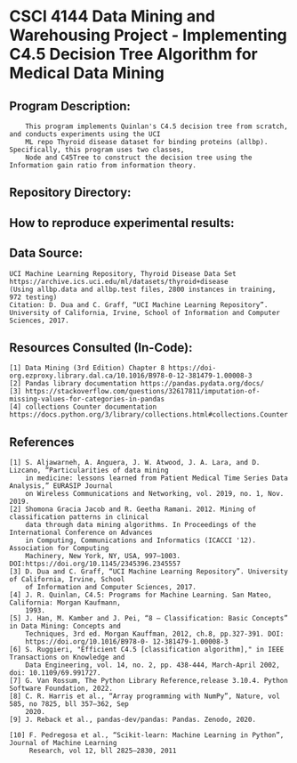 # CSCI 4144 Data Mining and Warehousing Project - Implementing C4.5 Decision Tree Algorithm for Medical Data Mining 

## Program Description:
        This program implements Quinlan's C4.5 decision tree from scratch, and conducts experiments using the UCI
        ML repo Thyroid disease dataset for binding proteins (allbp). Specifically, this program uses two classes,
        Node and C45Tree to construct the decision tree using the Information gain ratio from information theory.

## Repository Directory:


## How to reproduce experimental results:








## Data Source:
    UCI Machine Learning Repository, Thyroid Disease Data Set https://archive.ics.uci.edu/ml/datasets/thyroid+disease
    (Using allbp.data and allbp.test files, 2800 instances in training, 972 testing)
    Citation: D. Dua and C. Graff, “UCI Machine Learning Repository”. University of California, Irvine, School of Information and Computer      Sciences, 2017. 


## Resources Consulted (In-Code):
    [1] Data Mining (3rd Edition) Chapter 8 https://doi-org.ezproxy.library.dal.ca/10.1016/B978-0-12-381479-1.00008-3
    [2] Pandas library documentation https://pandas.pydata.org/docs/
    [3] https://stackoverflow.com/questions/32617811/imputation-of-missing-values-for-categories-in-pandas
    [4] collections Counter documentation https://docs.python.org/3/library/collections.html#collections.Counter

## References

    [1] S. Aljawarneh, A. Anguera, J. W. Atwood, J. A. Lara, and D. Lizcano, “Particularities of data mining 
        in medicine: lessons learned from Patient Medical Time Series Data Analysis,” EURASIP Journal 
        on Wireless Communications and Networking, vol. 2019, no. 1, Nov. 2019. 
    [2] Shomona Gracia Jacob and R. Geetha Ramani. 2012. Mining of classification patterns in clinical 
        data through data mining algorithms. In Proceedings of the International Conference on Advances 
        in Computing, Communications and Informatics (ICACCI '12). Association for Computing 
        Machinery, New York, NY, USA, 997–1003. DOI:https://doi.org/10.1145/2345396.2345557
    [3] D. Dua and C. Graff, “UCI Machine Learning Repository”. University of California, Irvine, School 
        of Information and Computer Sciences, 2017.
    [4] J. R. Quinlan, C4.5: Programs for Machine Learning. San Mateo, California: Morgan Kaufmann, 
        1993.
    [5] J. Han, M. Kamber and J. Pei, “8 – Classification: Basic Concepts” in Data Mining: Concepts and 
        Techniques, 3rd ed. Morgan Kauffman, 2012, ch.8, pp.327-391. DOI: 
        https://doi.org/10.1016/B978-0- 12-381479-1.00008-3
    [6] S. Ruggieri, "Efficient C4.5 [classification algorithm]," in IEEE Transactions on Knowledge and 
        Data Engineering, vol. 14, no. 2, pp. 438-444, March-April 2002, doi: 10.1109/69.991727.
    [7] G. Van Rossum, The Python Library Reference,release 3.10.4. Python Software Foundation, 2022.
    [8] C. R. Harris et al., “Array programming with NumPy”, Nature, vol 585, no 7825, bll 357–362, Sep 
        2020.
    [9] J. Reback et al., pandas-dev/pandas: Pandas. Zenodo, 2020.
    
    [10] F. Pedregosa et al., “Scikit-learn: Machine Learning in Python”, Journal of Machine Learning
         Research, vol 12, bll 2825–2830, 2011
